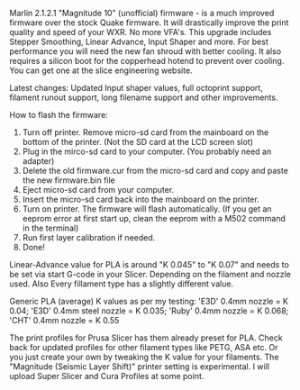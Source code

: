 
Marlin 2.1.2.1 "Magnitude 10" (unofficial) firmware - is a much improved firmware over the stock Quake firmware. It will drastically improve the print quality and speed of your WXR. No more VFA's.
This upgrade includes Stepper Smoothing, Linear Advance, Input Shaper and more. For best performance you will need the new fan shroud with better cooling. It also requires
a silicon boot for the copperhead hotend to prevent over cooling. You can get one at the slice engineering website.

Latest changes: Updated Input shaper values, full octoprint support, filament runout support, long filename support and other improvements.

How to flash the firmware:

1. Turn off printer. Remove micro-sd card from the mainboard on the bottom of the printer. (Not the SD card at the LCD screen slot)
2. Plug in the mirco-sd card to your computer. (You probably need an adapter)
3. Delete the old firmware.cur from the micro-sd card and copy and paste the new firmware.bin file
4. Eject micro-sd card from your computer.
5. Insert the micro-sd card back into the mainboard on the printer.
6. Turn on printer. The firmware will flash automatically. (If you get an eeprom error at first start up, clean the eeprom with a M502 command in the terminal)
7. Run first layer calibration if needed.
9. Done!

Linear-Advance value for PLA is around "K 0.045" to "K 0.07" and needs to be set via start G-code in your Slicer. Depending on the filament and nozzle used. Also Every fillament type has a slightly different value. 

Generic PLA (average) K values as per my testing:
'E3D' 0.4mm nozzle = K 0.04;
'E3D' 0.4mm steel nozzle = K 0.035;
'Ruby' 0.4mm nozzle = K 0.068;
'CHT' 0.4mm nozzle = K 0.55

The print profiles for Prusa Slicer has them already preset for PLA. 
Check back for updated profiles for other filament types like PETG, ASA etc. Or you just create your own by tweaking the K value for your filaments.
The "Magnitude (Seismic Layer Shift)" printer setting is experimental. 
I will upload Super Slicer and Cura Profiles at some point.

 
